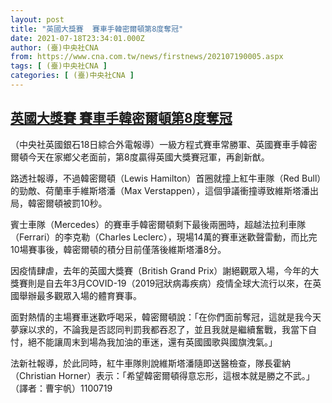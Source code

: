 ```yaml
---
layout: post
title: "英國大獎賽  賽車手韓密爾頓第8度奪冠"
date: 2021-07-18T23:34:01.000Z
author: (臺)中央社CNA
from: https://www.cna.com.tw/news/firstnews/202107190005.aspx
tags: [ (臺)中央社CNA ]
categories: [ (臺)中央社CNA ]
---
```

<!--1626651241000-->
[英國大獎賽  賽車手韓密爾頓第8度奪冠](https://www.cna.com.tw/news/firstnews/202107190005.aspx)
------

<div>
<div></div><div class="paragraph"><p>（中央社英國銀石18日綜合外電報導）一級方程式賽車常勝軍、英國賽車手韓密爾頓今天在家鄉父老面前，第8度贏得英國大獎賽冠軍，再創新猷。</p><p>路透社報導，不過韓密爾頓（Lewis Hamilton）首圈就撞上紅牛車隊（Red Bull）的勁敵、荷蘭車手維斯塔潘（Max Verstappen），這個爭議衝撞導致維斯塔潘出局，韓密爾頓被罰10秒。</p><p>賓士車隊（Mercedes）的賽車手韓密爾頓剩下最後兩圈時，超越法拉利車隊（Ferrari）的李克勒（Charles Leclerc），現場14萬的賽車迷歡聲雷動，而比完10場賽事後，韓密爾頓的積分目前僅落後維斯塔潘8分。</p><p>因疫情肆虐，去年的英國大獎賽（British Grand Prix）謝絕觀眾入場，今年的大獎賽則是自去年3月COVID-19（2019冠狀病毒疾病）疫情全球大流行以來，在英國舉辦最多觀眾入場的體育賽事。</p><p>面對熱情的主場賽車迷歡呼喝采，韓密爾頓說：「在你們面前奪冠，這就是我今天夢寐以求的，不論我是否認同判罰我都吞忍了，並且我就是繼續奮戰，我當下自忖，絕不能讓周末到場為我加油的車迷，還有英國國歌與國旗洩氣。」</p><p>法新社報導，於此同時，紅牛車隊則說維斯塔潘隨即送醫檢查，隊長霍納（Christian Horner）表示：「希望韓密爾頓得意忘形，這根本就是勝之不武。」（譯者：曹宇帆）1100719</p></div>
</div>
